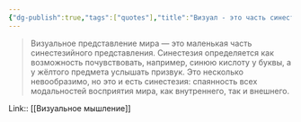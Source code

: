 ```yaml
---
{"dg-publish":true,"tags":["quotes"],"title":"Визуал - это часть синестезийного представления","date":"2021-08-26T11:16:00+03:00","modified_at":"2022-07-03T19:56:30+03:00","permalink":"/quotes/202108261116/","dgHomeLink":false,"dgPassFrontmatter":true}
---
```




> Визуальное представление мира — это маленькая часть синестезийного представления. Синестезия определяется как возможность почувствовать, например, синюю кислоту у буквы, а у жёлтого предмета услышать призвук. Это несколько невообразимо, но это и есть синестезия: спаянность всех модальностей восприятия мира, как внутреннего, так и внешнего.


Link:: [[Визуальное мышление]]
